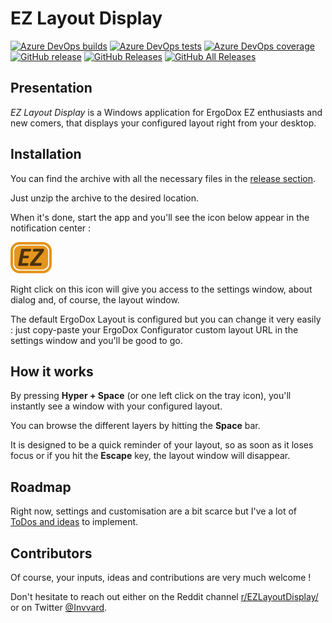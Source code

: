 # EZ Layout Display
[![Azure DevOps builds](https://img.shields.io/azure-devops/build/invvard/ce17fcf7-f4dd-4c72-bba3-8d6415a27144/15.svg)](https://dev.azure.com/invvard/GitHub.InvvardDev.EZLayoutDisplay/_build?definitionId=15) 
[![Azure DevOps tests](https://img.shields.io/azure-devops/tests/invvard/GitHub.InvvardDev.EZLayoutDisplay/15.svg?label=Tests)](https://dev.azure.com/invvard/GitHub.InvvardDev.EZLayoutDisplay/_test/analytics?definitionId=15&contextType=build)
[![Azure DevOps coverage](https://img.shields.io/azure-devops/coverage/invvard/GitHub.InvvardDev.EZLayoutDisplay/15.svg?label=Coverage)](https://dev.azure.com/invvard/GitHub.InvvardDev.EZLayoutDisplay/_build?definitionId=15)
[![GitHub release](https://img.shields.io/github/release/invvard/ezlayoutdisplay.svg?label=Latest%20release)](https://github.com/Invvard/EZLayoutDisplay/releases/latest)
[![GitHub Releases](https://img.shields.io/github/downloads/invvard/ezlayoutdisplay/latest/total.svg?label=Latest%20downloads)](https://github.com/Invvard/EZLayoutDisplay/releases/latest)
[![GitHub All Releases](https://img.shields.io/github/downloads/invvard/ezlayoutdisplay/total.svg?label=Total%20downloads)](https://github.com/Invvard/EZLayoutDisplay/releases)
## Presentation
_EZ Layout Display_ is a Windows application for ErgoDox EZ enthusiasts and new comers, that displays your configured layout right from your desktop.

## Installation
You can find the archive with all the necessary files in the [release section](https://github.com/Invvard/EZLayoutDisplay/releases).

Just unzip the archive to the desired location.

When it's done, start the app and you'll see the icon below appear in the notification center :

![EZ Layout Display logo](https://github.com/Invvard/EZLayoutDisplay/blob/master/resources/Images/EZLayoutDisplay_TrayIcon_Small.png)

Right click on this icon will give you access to the settings window, about dialog and, of course, the layout window.

The default ErgoDox Layout is configured but you can change it very easily : just copy-paste your ErgoDox Configurator custom layout URL in the settings window and you'll be good to go.

## How it works
By pressing **Hyper + Space** (or one left click on the tray icon), you'll instantly see a window with your configured layout.

You can browse the different layers by hitting the **Space** bar.

It is designed to be a quick reminder of your layout, so as soon as it loses focus or if you hit the **Escape** key, the layout window will disappear.

## Roadmap 
Right now, settings and customisation are a bit scarce but I've a lot of [ToDos and ideas](https://github.com/Invvard/EZLayoutDisplay/projects/1) to implement.

## Contributors
Of course, your inputs, ideas and contributions are very much welcome !

Don't hesitate to reach out either on the Reddit channel [r/EZLayoutDisplay/](https://www.reddit.com/r/EZLayoutDisplay/) or on Twitter [@Invvard](https://twitter.com/invvard).
